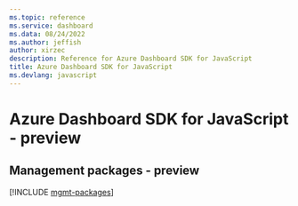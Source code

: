 ```yaml
---
ms.topic: reference
ms.service: dashboard
ms.data: 08/24/2022
ms.author: jeffish
author: xirzec
description: Reference for Azure Dashboard SDK for JavaScript
title: Azure Dashboard SDK for JavaScript
ms.devlang: javascript
---
```

# Azure Dashboard SDK for JavaScript - preview

## Management packages - preview
[!INCLUDE [mgmt-packages](dashboard-mgmt-index.md)]